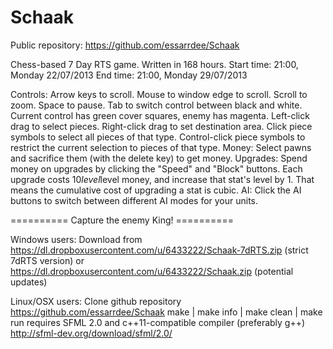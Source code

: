 Schaak
======

Public repository: https://github.com/essarrdee/Schaak

Chess-based 7 Day RTS game.
Written in 168 hours.
Start time: 21:00, Monday 22/07/2013
End time: 21:00, Monday 29/07/2013

Controls:
Arrow keys to scroll.
Mouse to window edge to scroll.
Scroll to zoom.
Space to pause.
Tab to switch control between black and white.
Current control has green cover squares, enemy has magenta.
Left-click drag to select pieces.
Right-click drag to set destination area.
Click piece symbols to select all pieces of that type.
Control-click piece symbols to restrict the current selection to pieces of that type.
Money:
Select pawns and sacrifice them (with the delete key) to get money.
Upgrades:
Spend money on upgrades by clicking the "Speed" and "Block" buttons.
Each upgrade costs 10*level*level money, and increase that stat's level by 1. That means the cumulative cost of upgrading a stat is cubic.
AI:
Click the AI buttons to switch between different AI modes for your units.

========== Capture the enemy King! ==========

Windows users:
Download from
https://dl.dropboxusercontent.com/u/6433222/Schaak-7dRTS.zip (strict 7dRTS version)
or
https://dl.dropboxusercontent.com/u/6433222/Schaak.zip (potential updates)

Linux/OSX users:
Clone github repository https://github.com/essarrdee/Schaak
make | make info | make clean | make run
requires SFML 2.0 and c++11-compatible compiler (preferably g++)
http://sfml-dev.org/download/sfml/2.0/
